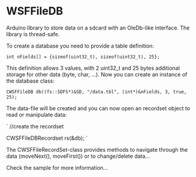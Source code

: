 # WSFFileDB
Arduino library to store data on a sdcard with an OleDb-like interface. The library is thread-safe.


To create a database you need to provide a table definition:

`
int nFields[] = {sizeof(uint32_t), sizeof(uint32_t), 25};
`

This definition allows 3 values, with 2 uint32_t and 25 bytes additional storage for other data (byte, char, ...).
Now you can create an instance of the database class:

`
CWSFFileDB db((fs::SDFS*)&SD, "/data.tbl", (int*)&nFields, 3, true, 25);
`

The data-file will be created and you can now open an recordset object to read or manipulate data:

`
//create the recordset

CWSFFileDBRecordset rs(&db);
`

The CWSFFileRecordSet-class provides methods to navigate through the data (moveNext(), moveFirst()) or to change/delete data...


Check the sample for more information...



